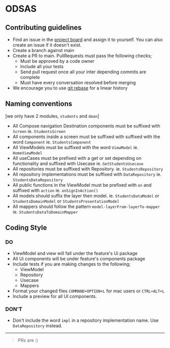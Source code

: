 # ODSAS

## Contributing guidelines

- Find an issue in the [project board](https://github.com/users/Mohameddekow/projects/7/views/1) and assign it to yourself. You can also create an issue if it doesn't exist.
- Create a branch against main
- Create a PR to main. PullRequests must pass the following checks;
  - Must be approved by a code owner
  - Include all your tests
  - Send pull request once all your inter depending commits are complete
  - Must have every conversation resolved before merging
- We encourage you to use [git rebase](https://www.atlassian.com/git/tutorials/rewriting-history/git-rebase#:~:text=What%20is%20git%20rebase%3F,of%20a%20feature%20branching%20workflow.) for a linear history

## Naming conventions

[we only have 2 modules, `students` and `dean`]

- All Compose navigation Destination components must be suffixed with `Screen` ie. `StudentsScreen`
- All components inside a screen must be suffixed with suffixed with the word `Component` ie. `StudentsComponent`
- All ViewModels must be suffixed with the word `ViewModel` ie. `HomeViewModel`
- All useCases must be prefixed with a get or set depending on functionality and suffixed with Usecase ie. `GetStudentsUsecase`
- All repositories must be suffixed with Repository. ie. `StudentsRepository`
- All repository implementations must be suffixed with `DataRepository` ie. `StudentsDataRepository`
- All public functions in the ViewModel must be prefixed with `on` and suffixed with `action` ie. `onSignInAction()`
- All models should suffix the layer then model. ie. `StudentsDataModel` or `StudentsDomainModel` or `StudentsPresentationModel`
- All mappers should follow the pattern `model-layerFrom-layerTo-mapper` ie. `StudentsDataToDomainMapper`

## Coding Style

### DO

- ViewModel and view will fall under the feature's Ui package
- All Ui components will be under feature's components package
- Include tests if you are making changes to the following;
  - ViewModel
  - Repository
  - Usecase
  - Mappers
- Format your changed files `COMMAND+OPTION+L` for mac users or `CTRL+ALT+L`
- Include a preview for all UI components.

### DON'T

- Don't include the word `impl` in a repository implementation name. Use `DataRepository` instead.

---

> PRs are :)
